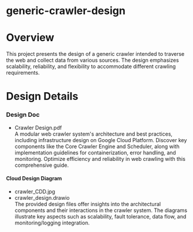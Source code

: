 # generic-crawler-design

# Overview
This project presents the design of a generic crawler intended to traverse the web and collect data from various sources. The design emphasizes scalability, reliability, and flexibility to accommodate different crawling requirements.

# Design Details
### Design Doc
- Crawler Design.pdf
<br>A modular web crawler system's architecture and best practices, including infrastructure design on Google Cloud Platform. Discover key components like the Core Crawler Engine and Scheduler, along with implementation guidelines for   containerization, error handling, and monitoring. Optimize efficiency and reliability in web crawling with this comprehensive guide.
#### Cloud Design Diagram
- crawler_CDD.jpg
- crawler_design.drawio
<br>The provided design files offer insights into the architectural components and their interactions in the crawler system. The diagrams illustrate key aspects such as scalability, fault tolerance, data flow, and monitoring/logging integration.
